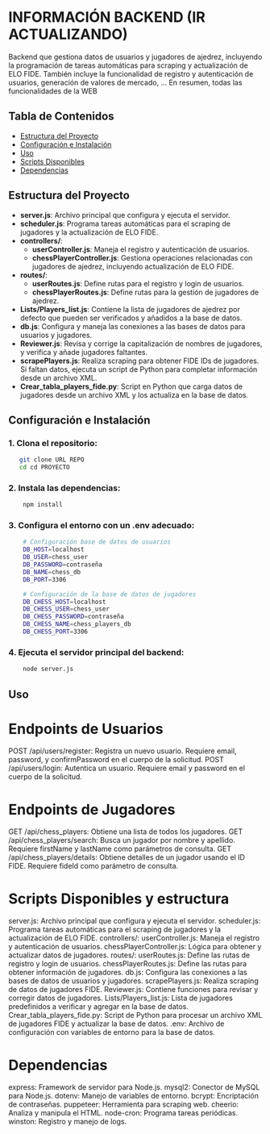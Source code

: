 # INFORMACIÓN BACKEND (IR ACTUALIZANDO)

Backend que gestiona datos de usuarios y jugadores de ajedrez, incluyendo la programación de tareas automáticas para scraping y actualización de ELO FIDE. También incluye la funcionalidad de registro y autenticación de usuarios, generación de valores de mercado, ... En resumen, todas las funcionalidades de la WEB

## Tabla de Contenidos
- [Estructura del Proyecto](#estructura-del-proyecto)
- [Configuración e Instalación](#configuración-e-instalación)
- [Uso](#uso)
- [Scripts Disponibles](#scripts-disponibles)
- [Dependencias](#dependencias)

## Estructura del Proyecto

- **server.js**: Archivo principal que configura y ejecuta el servidor.
- **scheduler.js**: Programa tareas automáticas para el scraping de jugadores y la actualización de ELO FIDE.
- **controllers/**:
  - **userController.js**: Maneja el registro y autenticación de usuarios.
  - **chessPlayerController.js**: Gestiona operaciones relacionadas con jugadores de ajedrez, incluyendo actualización de ELO FIDE.
- **routes/**:
  - **userRoutes.js**: Define rutas para el registro y login de usuarios.
  - **chessPlayerRoutes.js**: Define rutas para la gestión de jugadores de ajedrez.
- **Lists/Players_list.js**: Contiene la lista de jugadores de ajedrez por defecto que pueden ser verificados y añadidos a la base de datos.
- **db.js**: Configura y maneja las conexiones a las bases de datos para usuarios y jugadores.
- **Reviewer.js**: Revisa y corrige la capitalización de nombres de jugadores, y verifica y añade jugadores faltantes.
- **scrapePlayers.js**: Realiza scraping para obtener FIDE IDs de jugadores. Si faltan datos, ejecuta un script de Python para completar información desde un archivo XML.
- **Crear_tabla_players_fide.py**: Script en Python que carga datos de jugadores desde un archivo XML y los actualiza en la base de datos.

## Configuración e Instalación

### 1. Clona el repositorio:
```bash
   git clone URL REPO
   cd cd PROYECTO
```

### 2. Instala las dependencias:
```bash
    npm install
```    

### 3. Configura el entorno con un .env adecuado:
```bash
    # Configuración base de datos de usuarios
    DB_HOST=localhost
    DB_USER=chess_user
    DB_PASSWORD=contraseña
    DB_NAME=chess_db
    DB_PORT=3306

    # Configuración de la base de datos de jugadores
    DB_CHESS_HOST=localhost
    DB_CHESS_USER=chess_user
    DB_CHESS_PASSWORD=contraseña
    DB_CHESS_NAME=chess_players_db
    DB_CHESS_PORT=3306
```    

### 4. Ejecuta el servidor principal del backend:
```bash
    node server.js
```    


## Uso
# Endpoints de Usuarios
POST /api/users/register: Registra un nuevo usuario. Requiere email, password, y confirmPassword en el cuerpo de la solicitud.
POST /api/users/login: Autentica un usuario. Requiere email y password en el cuerpo de la solicitud.

# Endpoints de Jugadores
GET /api/chess_players: Obtiene una lista de todos los jugadores.
GET /api/chess_players/search: Busca un jugador por nombre y apellido. Requiere firstName y lastName como parámetros de consulta.
GET /api/chess_players/details: Obtiene detalles de un jugador usando el ID FIDE. Requiere fideId como parámetro de consulta.

# Scripts Disponibles y estructura
server.js: Archivo principal que configura y ejecuta el servidor.
scheduler.js: Programa tareas automáticas para el scraping de jugadores y la actualización de ELO FIDE.
controllers/:
userController.js: Maneja el registro y autenticación de usuarios.
chessPlayerController.js: Lógica para obtener y actualizar datos de jugadores.
routes/:
userRoutes.js: Define las rutas de registro y login de usuarios.
chessPlayerRoutes.js: Define las rutas para obtener información de jugadores.
db.js: Configura las conexiones a las bases de datos de usuarios y jugadores.
scrapePlayers.js: Realiza scraping de datos de jugadores FIDE.
Reviewer.js: Contiene funciones para revisar y corregir datos de jugadores.
Lists/Players_list.js: Lista de jugadores predefinidos a verificar y agregar en la base de datos.
Crear_tabla_players_fide.py: Script de Python para procesar un archivo XML de jugadores FIDE y actualizar la base de datos.
.env: Archivo de configuración con variables de entorno para la base de datos.

# Dependencias
express: Framework de servidor para Node.js.
mysql2: Conector de MySQL para Node.js.
dotenv: Manejo de variables de entorno.
bcrypt: Encriptación de contraseñas.
puppeteer: Herramienta para scraping web.
cheerio: Analiza y manipula el HTML.
node-cron: Programa tareas periódicas.
winston: Registro y manejo de logs.
